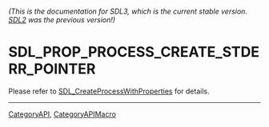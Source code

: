 ###### (This is the documentation for SDL3, which is the current stable version. [SDL2](https://wiki.libsdl.org/SDL2/) was the previous version!)
# SDL_PROP_PROCESS_CREATE_STDERR_POINTER

Please refer to [SDL_CreateProcessWithProperties](SDL_CreateProcessWithProperties) for details.

----
[CategoryAPI](CategoryAPI), [CategoryAPIMacro](CategoryAPIMacro)

